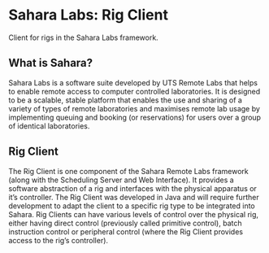 Sahara Labs: Rig Client
======================

Client for rigs in the Sahara Labs framework.

What is Sahara?
----------------------
Sahara Labs is a software suite developed by UTS Remote Labs that helps to enable remote access to computer controlled laboratories. It is designed to be a scalable, stable platform that enables the use and sharing of a variety of types of remote laboratories and maximises remote lab usage by implementing queuing and booking (or reservations) for users over a group of identical laboratories.


Rig Client
----------------------
The Rig Client is one component of the Sahara Remote Labs framework (along with the Scheduling Server and Web Interface). It provides a software abstraction of a rig and interfaces with the physical apparatus or it’s controller. The Rig Client was developed in Java and will require further development to adapt the client to a specific rig type to be integrated into Sahara. Rig Clients can have various levels of control over the physical rig, either having direct control (previously called primitive control), batch instruction control or peripheral control (where the Rig Client provides access to the rig’s controller).